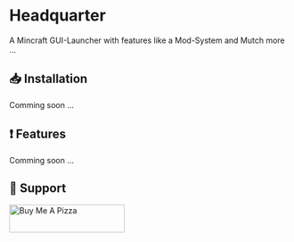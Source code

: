 # Headquarter

A Mincraft GUI-Launcher with features like a Mod-System and Mutch more ...

## 📥 Installation

Comming soon ...

## ❗️ Features

Comming soon ...

## 💸 Support

<a href="https://www.buymeacoffee.com/btwonion" target="_blank">
<img src="https://cdn.discordapp.com/attachments/1004824126973808763/1006253418303721575/Screenshot_2022-08-08_at_19-30-39_Dashboard_Buy_Me_a_Coffee.png" alt="Buy Me A Pizza" height="50px" width="207px">
</a>

